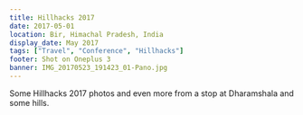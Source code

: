 ```yaml
---
title: Hillhacks 2017
date: 2017-05-01
location: Bir, Himachal Pradesh, India
display_date: May 2017
tags: ["Travel", "Conference", "Hillhacks"]
footer: Shot on Oneplus 3
banner: IMG_20170523_191423_01-Pano.jpg
---
```

Some Hillhacks 2017 photos and even more from a stop at Dharamshala and some hills.

<!--more-->